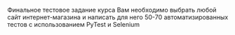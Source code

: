 Финальное тестовое задание курса
Вам необходимо выбрать любой сайт интернет-магазина и написать для него 50-70 автоматизированных тестов с использованием PyTest и Selenium

